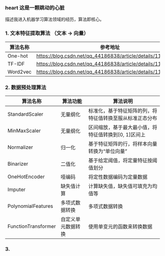### heart 这是一颗跳动的心脏

描述我进入机器学习算法领域的经历，算法即核心。

### 1. 文本特征提取算法 （文本 -> 向量）
| 算法名称 | 参考地址 |
| --- | --- |
| One-hot | https://blog.csdn.net/qq_44186838/article/details/118425070 |
| TF-IDF | https://blog.csdn.net/qq_44186838/article/details/118425070 |
| Word2vec | https://blog.csdn.net/qq_44186838/article/details/118425070 |


### 2. 数据预处理算法
| 算法名称 | 算法功能 | 算法说明 |
| --- | --- | --- |
| StandardScaler | 无量纲化 | 标准化，基于特征矩阵的列，将特征值转换至服从标准正态分布 |
| MinMaxScaler | 无量纲化 | 区间缩放，基于最大最小值，将特征值转换到[0, 1]区间上 |
| Normalizer | 归一化 | 基于特征矩阵的行，将样本向量转换为“单位向量” |
| Binarizer | 二值化 | 基于给定阈值，将定量特征按阈值划分 |
| OneHotEncoder | 哑编码 | 将定性数据编码为定量数据 |
| Imputer | 缺失值计算 | 计算缺失值，缺失值可填充为均值等 |
| PolynomialFeatures | 多项式数据转换 | 多项式数据转换 |
| FunctionTransformer | 自定义单元数据转换 | 使用单变元的函数来转换数据 |

### 3. 
